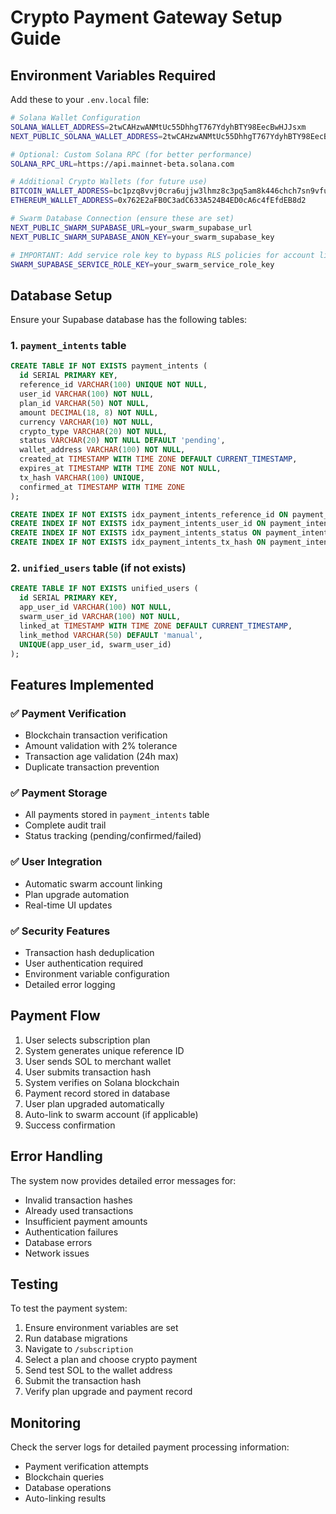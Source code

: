 # Crypto Payment Gateway Setup Guide

## Environment Variables Required

Add these to your `.env.local` file:

```bash
# Solana Wallet Configuration
SOLANA_WALLET_ADDRESS=2twCAHzwANMtUc55DhhgT767YdyhBTY98EecBwHJJsxm
NEXT_PUBLIC_SOLANA_WALLET_ADDRESS=2twCAHzwANMtUc55DhhgT767YdyhBTY98EecBwHJJsxm

# Optional: Custom Solana RPC (for better performance)
SOLANA_RPC_URL=https://api.mainnet-beta.solana.com

# Additional Crypto Wallets (for future use)
BITCOIN_WALLET_ADDRESS=bc1pzq8vvj0cra6ujjw3lhmz8c3pq5am8k446chch7sn9vfuy9wj7w7s24ea7s
ETHEREUM_WALLET_ADDRESS=0x762E2aFB0C3adC633A524B4ED0cA6c4fEfdEB8d2

# Swarm Database Connection (ensure these are set)
NEXT_PUBLIC_SWARM_SUPABASE_URL=your_swarm_supabase_url
NEXT_PUBLIC_SWARM_SUPABASE_ANON_KEY=your_swarm_supabase_key

# IMPORTANT: Add service role key to bypass RLS policies for account linking
SWARM_SUPABASE_SERVICE_ROLE_KEY=your_swarm_service_role_key
```

## Database Setup

Ensure your Supabase database has the following tables:

### 1. `payment_intents` table
```sql
CREATE TABLE IF NOT EXISTS payment_intents (
  id SERIAL PRIMARY KEY,
  reference_id VARCHAR(100) UNIQUE NOT NULL,
  user_id VARCHAR(100) NOT NULL,
  plan_id VARCHAR(50) NOT NULL,
  amount DECIMAL(18, 8) NOT NULL,
  currency VARCHAR(10) NOT NULL,
  crypto_type VARCHAR(20) NOT NULL,
  status VARCHAR(20) NOT NULL DEFAULT 'pending',
  wallet_address VARCHAR(100) NOT NULL,
  created_at TIMESTAMP WITH TIME ZONE DEFAULT CURRENT_TIMESTAMP,
  expires_at TIMESTAMP WITH TIME ZONE NOT NULL,
  tx_hash VARCHAR(100) UNIQUE,
  confirmed_at TIMESTAMP WITH TIME ZONE
);

CREATE INDEX IF NOT EXISTS idx_payment_intents_reference_id ON payment_intents(reference_id);
CREATE INDEX IF NOT EXISTS idx_payment_intents_user_id ON payment_intents(user_id);
CREATE INDEX IF NOT EXISTS idx_payment_intents_status ON payment_intents(status);
CREATE INDEX IF NOT EXISTS idx_payment_intents_tx_hash ON payment_intents(tx_hash);
```

### 2. `unified_users` table (if not exists)
```sql
CREATE TABLE IF NOT EXISTS unified_users (
  id SERIAL PRIMARY KEY,
  app_user_id VARCHAR(100) NOT NULL,
  swarm_user_id VARCHAR(100) NOT NULL,
  linked_at TIMESTAMP WITH TIME ZONE DEFAULT CURRENT_TIMESTAMP,
  link_method VARCHAR(50) DEFAULT 'manual',
  UNIQUE(app_user_id, swarm_user_id)
);
```

## Features Implemented

### ✅ Payment Verification
- Blockchain transaction verification
- Amount validation with 2% tolerance
- Transaction age validation (24h max)
- Duplicate transaction prevention

### ✅ Payment Storage
- All payments stored in `payment_intents` table
- Complete audit trail
- Status tracking (pending/confirmed/failed)

### ✅ User Integration
- Automatic swarm account linking
- Plan upgrade automation
- Real-time UI updates

### ✅ Security Features
- Transaction hash deduplication
- User authentication required
- Environment variable configuration
- Detailed error logging

## Payment Flow

1. User selects subscription plan
2. System generates unique reference ID
3. User sends SOL to merchant wallet
4. User submits transaction hash
5. System verifies on Solana blockchain
6. Payment record stored in database
7. User plan upgraded automatically
8. Auto-link to swarm account (if applicable)
9. Success confirmation

## Error Handling

The system now provides detailed error messages for:
- Invalid transaction hashes
- Already used transactions
- Insufficient payment amounts
- Authentication failures
- Database errors
- Network issues

## Testing

To test the payment system:
1. Ensure environment variables are set
2. Run database migrations
3. Navigate to `/subscription`
4. Select a plan and choose crypto payment
5. Send test SOL to the wallet address
6. Submit the transaction hash
7. Verify plan upgrade and payment record

## Monitoring

Check the server logs for detailed payment processing information:
- Payment verification attempts
- Blockchain queries
- Database operations
- Auto-linking results
